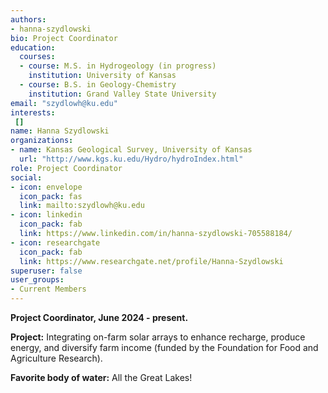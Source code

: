 ```yaml
---
authors:
- hanna-szydlowski
bio: Project Coordinator
education:
  courses:
  - course: M.S. in Hydrogeology (in progress)
    institution: University of Kansas
  - course: B.S. in Geology-Chemistry
    institution: Grand Valley State University
email: "szydlowh@ku.edu"
interests:
 []
name: Hanna Szydlowski
organizations:
- name: Kansas Geological Survey, University of Kansas
  url: "http://www.kgs.ku.edu/Hydro/hydroIndex.html"
role: Project Coordinator
social:
- icon: envelope
  icon_pack: fas
  link: mailto:szydlowh@ku.edu
- icon: linkedin
  icon_pack: fab
  link: https://www.linkedin.com/in/hanna-szydlowski-705588184/ 
- icon: researchgate
  icon_pack: fab
  link: https://www.researchgate.net/profile/Hanna-Szydlowski 
superuser: false
user_groups:
- Current Members
---
```

**Project Coordinator, June 2024 - present.**

**Project:** Integrating on-farm solar arrays to enhance recharge, produce energy, and diversify farm income (funded by the Foundation for Food and Agriculture Research).

**Favorite body of water:** All the Great Lakes!